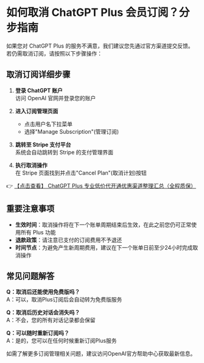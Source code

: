 # 如何取消 ChatGPT Plus 会员订阅？分步指南

如果您对 ChatGPT Plus 的服务不满意，我们建议您先通过官方渠道提交反馈。若仍需取消订阅，请按照以下步骤操作：

## 取消订阅详细步骤

1. **登录 ChatGPT 账户**  
   访问 OpenAI 官网并登录您的账户

2. **进入订阅管理页面**  
   - 点击用户名下拉菜单
   - 选择"Manage Subscription"(管理订阅)

3. **跳转至 Stripe 支付平台**  
   系统会自动跳转到 Stripe 的支付管理界面

4. **执行取消操作**  
   在 Stripe 页面找到并点击"Cancel Plan"(取消计划)按钮

👉 [【点击查看】 ChatGPT Plus 专业低价代开通优惠渠道整理汇总（全程质保）](https://bit.ly/DaiKai)

## 重要注意事项

- **生效时间**：取消操作将在下一个账单周期结束后生效，在此之前您仍可正常使用所有 Plus 功能
- **退款政策**：请注意已支付的订阅费用不予退还
- **时间节点**：为避免产生新周期费用，建议在下一个账单日前至少24小时完成取消操作

## 常见问题解答

**Q：取消后还能使用免费版吗？**  
A：可以，取消Plus订阅后会自动转为免费版服务

**Q：取消后历史对话会消失吗？**  
A：不会，您的所有对话记录都会保留

**Q：可以随时重新订阅吗？**  
A：是的，您可以在任何时候重新订阅Plus服务

如需了解更多订阅管理相关问题，建议访问OpenAI官方帮助中心获取最新信息。